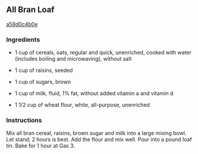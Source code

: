 ## All Bran Loaf

[a58d0c4b0e](http://www.food.com/recipe/all-bran-loaf-227706)

### Ingredients

 - 1 cup of cereals, oats, regular and quick, unenriched, cooked with water (includes boiling and microwaving), without salt

 - 1 cup of raisins, seeded

 - 1 cup of sugars, brown

 - 1 cup of milk, fluid, 1% fat, without added vitamin a and vitamin d

 - 1 1/2 cup of wheat flour, white, all-purpose, unenriched

### Instructions

Mix all bran cereal, raisins, brown sugar and milk into a large mixing bowl. Let stand; 2 hours is best. Add the flour and mix well. Pour into a pound loaf tin. Bake for 1 hour at Gas 3.